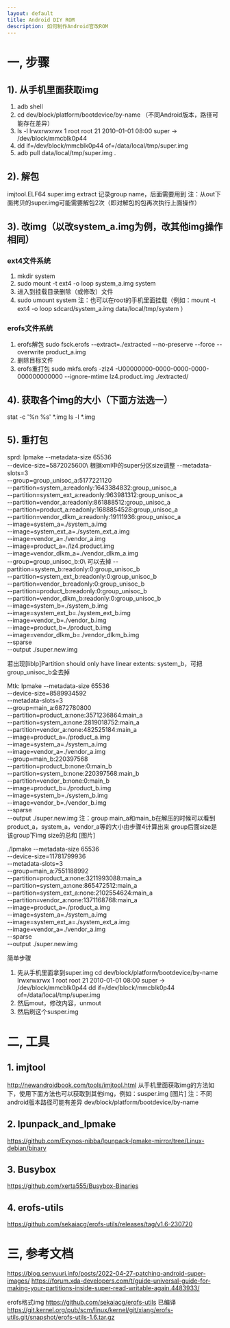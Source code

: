 ```yaml
---
layout: default
title: Android DIY ROM
description: 如何制作Android官改ROM
---
```


# 一, 步骤
## 1). 从手机里面获取img
1. adb shell
2. cd dev/block/platform/bootdevice/by-name （不同Android版本，路径可能存在差异）
3. ls -l
   lrwxrwxrwx 1 root root   21 2010-01-01 08:00 super -> /dev/block/mmcblk0p44
4. dd if=/dev/block/mmcblk0p44 of=/data/local/tmp/super.img
5. adb pull data/local/tmp/super.img .

 
## 2). 解包
imjtool.ELF64 super.img extract
记录group name，后面需要用到
注：从out下面拷贝的super.img可能需要解包2次（即对解包的包再次执行上面操作）


## 3). 改img（以改system_a.img为例，改其他img操作相同）
### ext4文件系统
1. mkdir system
2. sudo mount -t ext4 -o loop system_a.img system
3. 进入到挂载目录删除（或修改）文件
4. sudo umount system
注：也可以在root的手机里面挂载（例如：mount -t ext4 -o loop sdcard/system_a.img data/local/tmp/system ）

### erofs文件系统
1. erofs解包
sudo fsck.erofs --extract=./extracted --no-preserve --force --overwrite product_a.img
2. 删除目标文件
3. erofs重打包
sudo mkfs.erofs -zlz4  -U00000000-0000-0000-0000-000000000000 --ignore-mtime lz4.product.img ./extracted/


## 4). 获取各个img的大小（下面方法选一）
stat -c '%n %s' *.img 
ls -l *.img


## 5). 重打包
sprd:
lpmake --metadata-size 65536\
 --device-size=5872025600\  根据xml中的super分区size调整
 --metadata-slots=3\
 --group=group_unisoc_a:5177221120\
 --partition=system_a:readonly:1643384832:group_unisoc_a\
 --partition=system_ext_a:readonly:963981312:group_unisoc_a\
 --partition=vendor_a:readonly:861888512:group_unisoc_a\
 --partition=product_a:readonly:1688854528:group_unisoc_a\
 --partition=vendor_dlkm_a:readonly:19111936:group_unisoc_a\
 --image=system_a=./system_a.img\
 --image=system_ext_a=./system_ext_a.img\
 --image=vendor_a=./vendor_a.img\
 --image=product_a=./lz4.product.img\
 --image=vendor_dlkm_a=./vendor_dlkm_a.img\
 --group=group_unisoc_b:0\  可以去掉
 --partition=system_b:readonly:0:group_unisoc_b\
 --partition=system_ext_b:readonly:0:group_unisoc_b\
 --partition=vendor_b:readonly:0:group_unisoc_b\
 --partition=product_b:readonly:0:group_unisoc_b\
 --partition=vendor_dlkm_b:readonly:0:group_unisoc_b\
 --image=system_b=./system_b.img\
 --image=system_ext_b=./system_ext_b.img\
 --image=vendor_b=./vendor_b.img\
 --image=product_b=./product_b.img\
 --image=vendor_dlkm_b=./vendor_dlkm_b.img\
 --sparse \
 --output ./super.new.img


 若出现[liblp]Partition should only have linear extents: system_b，可把group_unisoc_b全去掉

Mtk:
lpmake --metadata-size 65536\
 --device-size=8589934592\
 --metadata-slots=3\
 --group=main_a:6872780800\
 --partition=product_a:none:3571236864:main_a\
 --partition=system_a:none:2819018752:main_a\
 --partition=vendor_a:none:482525184:main_a\
 --image=product_a=./product_a.img\
 --image=system_a=./system_a.img\
 --image=vendor_a=./vendor_a.img\
 --group=main_b:220397568\
 --partition=product_b:none:0:main_b\
 --partition=system_b:none:220397568:main_b\
 --partition=vendor_b:none:0:main_b\
 --image=product_b=./product_b.img\
 --image=system_b=./system_b.img\
 --image=vendor_b=./vendor_b.img\
 --sparse \
 --output ./super.new.img
注：group main_a和main_b在解压的时候可以看到
product_a，system_a，vendor_a等的大小由步骤4计算出来
group后面size是该group下img size的总和
[图片]


./lpmake --metadata-size 65536\
 --device-size=11781799936\
 --metadata-slots=3\
 --group=main_a:7551188992\
 --partition=product_a:none:3211993088:main_a\
 --partition=system_a:none:865472512:main_a\
 --partition=system_ext_a:none:2102554624:main_a\
 --partition=vendor_a:none:1371168768:main_a\
 --image=product_a=./product_a.img\
 --image=system_a=./system_a.img\
 --image=system_ext_a=./system_ext_a.img\
 --image=vendor_a=./vendor_a.img\
 --sparse \
 --output ./super.new.img

简单步骤
1. 先从手机里面拿到super.img
cd dev/block/platform/bootdevice/by-name 
lrwxrwxrwx 1 root root   21 2010-01-01 08:00 super -> /dev/block/mmcblk0p44
dd if=/dev/block/mmcblk0p44 of=/data/local/tmp/super.img
2. 然后mout，修改内容，unmout
3. 然后刷这个susper.img


# 二, 工具
## 1. imjtool
http://newandroidbook.com/tools/imjtool.html
从手机里面获取img的方法如下，使用下面方法也可以获取到其他img，例如：susper.img
[图片]
注：不同android版本路径可能有差异
dev/block/platform/bootdevice/by-name

## 2. lpunpack_and_lpmake
https://github.com/Exynos-nibba/lpunpack-lpmake-mirror/tree/Linux-debian/binary

## 3. Busybox
https://github.com/xerta555/Busybox-Binaries

## 4. erofs-utils
https://github.com/sekaiacg/erofs-utils/releases/tag/v1.6-230720


# 三, 参考文档
https://blog.senyuuri.info/posts/2022-04-27-patching-android-super-images/
https://forum.xda-developers.com/t/guide-universal-guide-for-making-your-partitions-inside-super-read-writable-again.4483933/

erofs格式img
https://github.com/sekaiacg/erofs-utils 已编译
https://git.kernel.org/pub/scm/linux/kernel/git/xiang/erofs-utils.git/snapshot/erofs-utils-1.6.tar.gz
